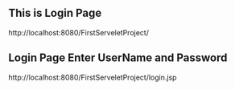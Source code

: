 ## This is Login Page

http://localhost:8080/FirstServeletProject/

## Login Page Enter UserName and Password

http://localhost:8080/FirstServeletProject/login.jsp
